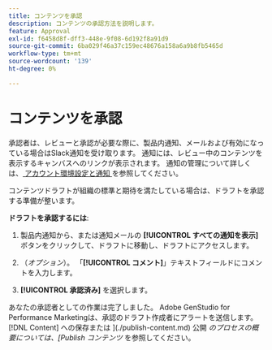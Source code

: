 ```yaml
---
title: コンテンツを承認
description: コンテンツの承認方法を説明します。
feature: Approval
exl-id: f6458d8f-dff3-448e-9f08-6d192f8a91d9
source-git-commit: 6ba029f46a37c159ec48676a158a6a9b8fb5465d
workflow-type: tm+mt
source-wordcount: '139'
ht-degree: 0%

---
```


# コンテンツを承認

承認者は、レビューと承認が必要な際に、製品内通知、メールおよび有効になっている場合はSlack通知を受け取ります。 通知には、レビュー中のコンテンツを表示するキャンバスへのリンクが表示されます。 通知の管理について詳しくは、[ アカウント環境設定と通知 ](https://experienceleague.adobe.com/en/docs/core-services/interface/features/account-preferences) を参照してください。

コンテンツドラフトが組織の標準と期待を満たしている場合は、ドラフトを承認する準備が整います。

**ドラフトを承認するには**:

1. 製品内通知から、または通知メールの **[!UICONTROL すべての通知を表示]** ボタンをクリックして、ドラフトに移動し、ドラフトにアクセスします。

1. （_オプション_）。 「**[!UICONTROL コメント]**」テキストフィールドにコメントを入力します。

1. **[!UICONTROL 承認済み]** を選択します。

あなたの承認者としての作業は完了しました。 Adobe GenStudio for Performance Marketingは、承認のドラフト作成者にアラートを送信します。 [!DNL Content] への保存または ](./publish-content.md) 公開 _のプロセスの概要については、[Publish コンテンツ_ を参照してください。
